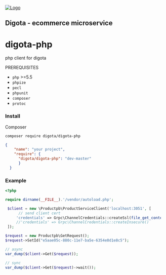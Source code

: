 <a href="http://digota.com/">![Logo](http://i.imgur.com/hqEKC51.png)</a>
## Digota - ecommerce microservice

# digota-php
php client for digota

PREREQUISITES
* `php` >=5.5
* `phpize`
* `pecl`
* `phpunit`
* `composer`
* `protoc`

### Install

Composer

```bash
composer require digota/digota-php
```

```json
{
    "name": "your project",
    "require": {
      "digota/digota-php": "dev-master"
      }
  }
```

### Example

```php
<?php

require dirname(__FILE__).'/vendor/autoload.php';

 $client = new \Productpb\ProductServiceClient('localhost:3051', [
      // send client cert
     'credentials' => Grpc\ChannelCredentials::createSsl(file_get_contents(dirname(__FILE__).'/client.com.pem'))
     //'credentials' => Grpc\ChannelCredentials::createInsecure()
 ]);

$request = new Productpb\GetRequest();
$request->SetId("e5aae05c-880c-11e7-ba5e-6354e0d1e8c5");

// async 
var_dump($client->Get($request));

// sync
var_dump($client->Get($request)->wait());
